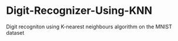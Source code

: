 # Digit-Recognizer-Using-KNN

Digit recogniton using K-nearest neighbours algorithm on the MNIST dataset
